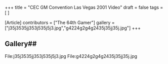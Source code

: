 +++
title = "CEC GM Convention Las Vegas 2001 Video"
draft = false
tags = [ ]

[Article]
contributors = ["The 64th Gamer"]
gallery = ["j35j3535jj353j535j5j3.jpg","g4224g2g4g2435j35jj35j.jpg"]
+++
## Gallery## 
<gallery>
File:j35j3535jj353j535j5j3.jpg
File:g4224g2g4g2435j35jj35j.jpg
</gallery>